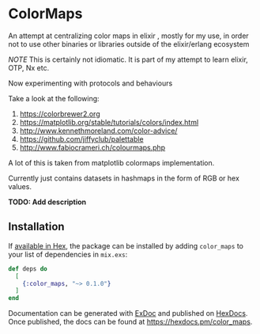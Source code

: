 # ColorMaps
An attempt at centralizing color maps in elixir , mostly for my use, in order not to use other binaries or libraries outside of the elixir/erlang ecosystem

*NOTE* 
This is certainly not idiomatic. It is part of my attempt to learn elixir, OTP, Nx etc.

Now experimenting with protocols and behaviours

Take a look at the following:
  1. https://colorbrewer2.org 
  1. https://matplotlib.org/stable/tutorials/colors/index.html 
  1. http://www.kennethmoreland.com/color-advice/ 
  1. https://github.com/jiffyclub/palettable 
  1. http://www.fabiocrameri.ch/colourmaps.php

A lot of this is taken from matplotlib colormaps implementation.

Currently just contains datasets in hashmaps in the form of RGB or hex values.

**TODO: Add description**

## Installation

If [available in Hex](https://hex.pm/docs/publish), the package can be installed
by adding `color_maps` to your list of dependencies in `mix.exs`:

```elixir
def deps do
  [
    {:color_maps, "~> 0.1.0"}
  ]
end
```

Documentation can be generated with [ExDoc](https://github.com/elixir-lang/ex_doc)
and published on [HexDocs](https://hexdocs.pm). Once published, the docs can
be found at <https://hexdocs.pm/color_maps>.

